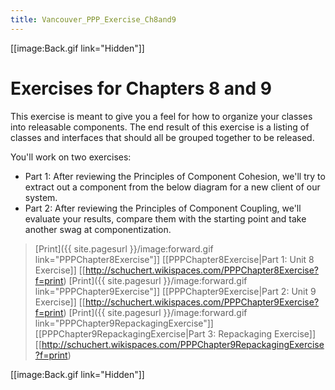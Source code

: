 ```yaml
---
title: Vancouver_PPP_Exercise_Ch8and9
---
```

[[image:Back.gif link="Hidden"]]

# Exercises for Chapters 8 and 9
This exercise is meant to give you a feel for how to organize your classes into releasable components. The end result of this exercise is a listing of classes and interfaces that should all be grouped together to be released.

You'll work on two exercises:
* Part 1: After reviewing the Principles of Component Cohesion, we'll try to extract out a component from the below diagram for a new client of our system.
* Part 2: After reviewing the Principles of Component Coupling, we'll evaluate your results, compare them with the starting point and take another swag at componentization.

> [Print]({{ site.pagesurl }}/image:forward.gif link="PPPChapter8Exercise"]] [[PPPChapter8Exercise|Part 1: Unit 8 Exercise]] [[http://schuchert.wikispaces.com/PPPChapter8Exercise?f=print)
> [Print]({{ site.pagesurl }}/image:forward.gif link="PPPChapter9Exercise"]] [[PPPChapter9Exercise|Part 2: Unit 9 Exercise]] [[http://schuchert.wikispaces.com/PPPChapter9Exercise?f=print)
> [Print]({{ site.pagesurl }}/image:forward.gif link="PPPChapter9RepackagingExercise"]] [[PPPChapter9RepackagingExercise|Part 3: Repackaging Exercise]] [[http://schuchert.wikispaces.com/PPPChapter9RepackagingExercise?f=print)


[[image:Back.gif link="Hidden"]]
